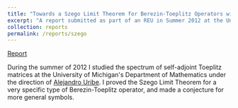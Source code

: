 ```yaml
---
title: "Towards a Szego Limit Theorem for Berezin-Toeplitz Operators with Singular Symbols"
excerpt: "A report submitted as part of an REU in Summer 2012 at the University of Michigan's Department of Mathematics."
collection: reports
permalink: /reports/szego
---
```


[Report](http://tyfried.github.io/files/szego.pdf)

During the summer of 2012 I studied the spectrum of self-adjoint Toeplitz matrices at the University of Michigan's Department of Mathematics under the direction of [Alejandro Uribe](http://www.math.lsa.umich.edu/~uribe/).  I proved the Szego Limit Theorem for a very specific type of Berezin-Toeplitz operator, and made a conjecture for more general symbols.
